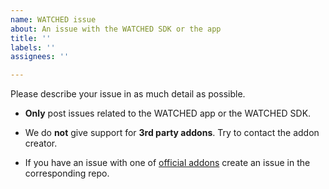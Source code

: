 ```yaml
---
name: WATCHED issue
about: An issue with the WATCHED SDK or the app
title: ''
labels: ''
assignees: ''

---
```


Please describe your issue in as much detail as possible.

- **Only** post issues related to the WATCHED app or the WATCHED SDK.

- We do **not** give support for **3rd party addons**. Try to contact the addon creator.

- If you have an issue with one of [official addons](https://github.com/watchedcom) create an issue in the corresponding repo.
